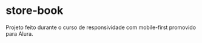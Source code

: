 # store-book
Projeto feito durante o curso de responsividade com mobile-first promovido para Alura.
